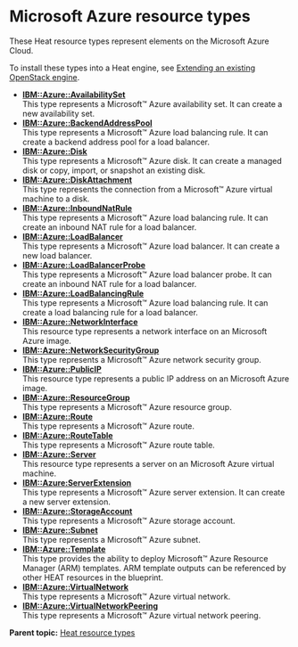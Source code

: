 # Microsoft Azure resource types

These Heat resource types represent elements on the Microsoft Azure Cloud.

To install these types into a Heat engine, see [Extending an existing OpenStack engine](../../com.ibm.udeploy.install.doc/topics/extending_an_engine_for_openstack.md).

-   **[IBM::Azure::AvailabilitySet](../../com.ibm.edt.heat.reference.doc/topics/res_ibm_azure_availabilityset.md)**  
This type represents a Microsoft™ Azure availability set. It can create a new availability set.
-   **[IBM::Azure::BackendAddressPool](../../com.ibm.edt.heat.reference.doc/topics/res_ibm_azure_loadbalancerbackend.md)**  
This type represents a Microsoft™ Azure load balancing rule. It can create a backend address pool for a load balancer.
-   **[IBM::Azure::Disk](../../com.ibm.edt.heat.reference.doc/topics/res_ibm_azure_disk.md)**  
This type represents a Microsoft™ Azure disk. It can create a managed disk or copy, import, or snapshot an existing disk.
-   **[IBM::Azure::DiskAttachment](../../com.ibm.edt.heat.reference.doc/topics/res_ibm_azure_diskattachment.md)**  
This type represents the connection from a Microsoft™ Azure virtual machine to a disk.
-   **[IBM::Azure::InboundNatRule](../../com.ibm.edt.heat.reference.doc/topics/res_ibm_azure_loadbalancerinbound.md)**  
This type represents a Microsoft™ Azure load balancing rule. It can create an inbound NAT rule for a load balancer.
-   **[IBM::Azure::LoadBalancer](../../com.ibm.edt.heat.reference.doc/topics/res_ibm_azure_loadbalancer.md)**  
This type represents a Microsoft™ Azure load balancer. It can create a new load balancer.
-   **[IBM::Azure::LoadBalancerProbe](../../com.ibm.edt.heat.reference.doc/topics/res_ibm_azure_loadbalancerprobe.md)**  
This type represents a Microsoft™ Azure load balancer probe. It can create an inbound NAT rule for a load balancer.
-   **[IBM::Azure::LoadBalancingRule](../../com.ibm.edt.heat.reference.doc/topics/res_ibm_azure_loadbalancerrule.md)**  
This type represents a Microsoft™ Azure load balancing rule. It can create a load balancing rule for a load balancer.
-   **[IBM::Azure::NetworkInterface](../../com.ibm.edt.heat.reference.doc/topics/res_ibm_azure_network_intrfc.md)**  
This resource type represents a network interface on an Microsoft Azure image.
-   **[IBM::Azure::NetworkSecurityGroup](../../com.ibm.edt.heat.reference.doc/topics/res_ibm_azure_networksecuritygroup.md)**  
This type represents a Microsoft™ Azure network security group.
-   **[IBM::Azure::PublicIP](../../com.ibm.edt.heat.reference.doc/topics/res_ibm_azure_publicip.md)**  
This resource type represents a public IP address on an Microsoft Azure image.
-   **[IBM::Azure::ResourceGroup](../../com.ibm.edt.heat.reference.doc/topics/res_ibm_azure_resourcegroup.md)**  
This type represents a Microsoft™ Azure resource group.
-   **[IBM::Azure::Route](../../com.ibm.edt.heat.reference.doc/topics/res_ibm_azure_route.md)**  
This type represents a Microsoft™ Azure route.
-   **[IBM::Azure::RouteTable](../../com.ibm.edt.heat.reference.doc/topics/res_ibm_azure_routetable.md)**  
This type represents a Microsoft™ Azure route table.
-   **[IBM::Azure::Server](../../com.ibm.edt.heat.reference.doc/topics/res_ibm_azure_server.md)**  
This resource type represents a server on an Microsoft Azure virtual machine.
-   **[IBM::Azure:ServerExtension](../../com.ibm.edt.heat.reference.doc/topics/res_ibm_azure_server_extension.md)**  
This type represents a Microsoft™ Azure server extension. It can create a new server extension.
-   **[IBM::Azure::StorageAccount](../../com.ibm.edt.heat.reference.doc/topics/res_ibm_azure_storageaccount.md)**  
This type represents a Microsoft™ Azure storage account.
-   **[IBM::Azure::Subnet](../../com.ibm.edt.heat.reference.doc/topics/res_ibm_azure_subnet.md)**  
This type represents a Microsoft™ Azure subnet.
-   **[IBM::Azure::Template](../../com.ibm.edt.heat.reference.doc/topics/res_ibm_azure_template.md)**  
This type provides the ability to deploy Microsoft™ Azure Resource Manager \(ARM\) templates. ARM template outputs can be referenced by other HEAT resources in the blueprint.
-   **[IBM::Azure::VirtualNetwork](../../com.ibm.edt.heat.reference.doc/topics/res_ibm_azure_virtualnetwork.md)**  
This type represents a Microsoft™ Azure virtual network.
-   **[IBM::Azure::VirtualNetworkPeering](../../com.ibm.edt.heat.reference.doc/topics/res_ibm_azure_virtualnetworkpeering.md)**  
This type represents a Microsoft™ Azure virtual network peering.

**Parent topic:** [Heat resource types](../../com.ibm.edt.heat.reference.doc/topics/ref_heat_types_ov.md)

